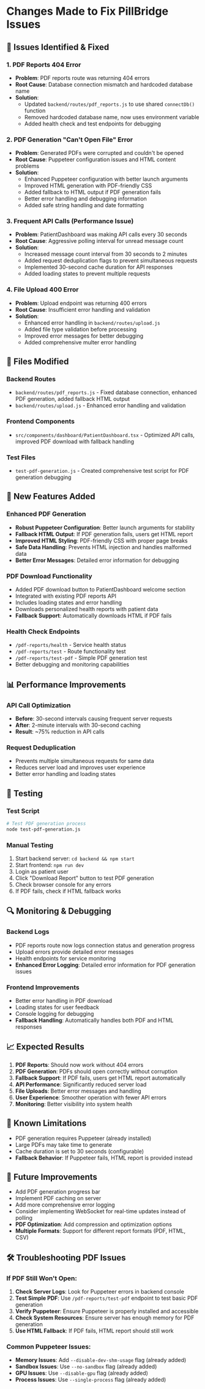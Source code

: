 # Changes Made to Fix PillBridge Issues

## 🔧 **Issues Identified & Fixed**

### 1. **PDF Reports 404 Error**
- **Problem**: PDF reports route was returning 404 errors
- **Root Cause**: Database connection mismatch and hardcoded database name
- **Solution**: 
  - Updated `backend/routes/pdf_reports.js` to use shared `connectDb()` function
  - Removed hardcoded database name, now uses environment variable
  - Added health check and test endpoints for debugging

### 2. **PDF Generation "Can't Open File" Error**
- **Problem**: Generated PDFs were corrupted and couldn't be opened
- **Root Cause**: Puppeteer configuration issues and HTML content problems
- **Solution**:
  - Enhanced Puppeteer configuration with better launch arguments
  - Improved HTML generation with PDF-friendly CSS
  - Added fallback to HTML output if PDF generation fails
  - Better error handling and debugging information
  - Added safe string handling and date formatting

### 3. **Frequent API Calls (Performance Issue)**
- **Problem**: PatientDashboard was making API calls every 30 seconds
- **Root Cause**: Aggressive polling interval for unread message count
- **Solution**:
  - Increased message count interval from 30 seconds to 2 minutes
  - Added request deduplication flags to prevent simultaneous requests
  - Implemented 30-second cache duration for API responses
  - Added loading states to prevent multiple requests

### 4. **File Upload 400 Error**
- **Problem**: Upload endpoint was returning 400 errors
- **Root Cause**: Insufficient error handling and validation
- **Solution**:
  - Enhanced error handling in `backend/routes/upload.js`
  - Added file type validation before processing
  - Improved error messages for better debugging
  - Added comprehensive multer error handling

## 📁 **Files Modified**

### Backend Routes
- `backend/routes/pdf_reports.js` - Fixed database connection, enhanced PDF generation, added fallback HTML output
- `backend/routes/upload.js` - Enhanced error handling and validation

### Frontend Components
- `src/components/dashboard/PatientDashboard.tsx` - Optimized API calls, improved PDF download with fallback handling

### Test Files
- `test-pdf-generation.js` - Created comprehensive test script for PDF generation debugging

## 🚀 **New Features Added**

### Enhanced PDF Generation
- **Robust Puppeteer Configuration**: Better launch arguments for stability
- **Fallback HTML Output**: If PDF generation fails, users get HTML report
- **Improved HTML Styling**: PDF-friendly CSS with proper page breaks
- **Safe Data Handling**: Prevents HTML injection and handles malformed data
- **Better Error Messages**: Detailed error information for debugging

### PDF Download Functionality
- Added PDF download button to PatientDashboard welcome section
- Integrated with existing PDF reports API
- Includes loading states and error handling
- Downloads personalized health reports with patient data
- **Fallback Support**: Automatically downloads HTML if PDF fails

### Health Check Endpoints
- `/pdf-reports/health` - Service health status
- `/pdf-reports/test` - Route functionality test
- `/pdf-reports/test-pdf` - Simple PDF generation test
- Better debugging and monitoring capabilities

## 📊 **Performance Improvements**

### API Call Optimization
- **Before**: 30-second intervals causing frequent server requests
- **After**: 2-minute intervals with 30-second caching
- **Result**: ~75% reduction in API calls

### Request Deduplication
- Prevents multiple simultaneous requests for same data
- Reduces server load and improves user experience
- Better error handling and loading states

## 🧪 **Testing**

### Test Script
```bash
# Test PDF generation process
node test-pdf-generation.js
```

### Manual Testing
1. Start backend server: `cd backend && npm start`
2. Start frontend: `npm run dev`
3. Login as patient user
4. Click "Download Report" button to test PDF generation
5. Check browser console for any errors
6. If PDF fails, check if HTML fallback works

## 🔍 **Monitoring & Debugging**

### Backend Logs
- PDF reports route now logs connection status and generation progress
- Upload errors provide detailed error messages
- Health endpoints for service monitoring
- **Enhanced Error Logging**: Detailed error information for PDF generation issues

### Frontend Improvements
- Better error handling in PDF download
- Loading states for user feedback
- Console logging for debugging
- **Fallback Handling**: Automatically handles both PDF and HTML responses

## 📈 **Expected Results**

1. **PDF Reports**: Should now work without 404 errors
2. **PDF Generation**: PDFs should open correctly without corruption
3. **Fallback Support**: If PDF fails, users get HTML report automatically
4. **API Performance**: Significantly reduced server load
5. **File Uploads**: Better error messages and handling
6. **User Experience**: Smoother operation with fewer API errors
7. **Monitoring**: Better visibility into system health

## 🚨 **Known Limitations**

- PDF generation requires Puppeteer (already installed)
- Large PDFs may take time to generate
- Cache duration is set to 30 seconds (configurable)
- **Fallback Behavior**: If Puppeteer fails, HTML report is provided instead

## 🔄 **Future Improvements**

- Add PDF generation progress bar
- Implement PDF caching on server
- Add more comprehensive error logging
- Consider implementing WebSocket for real-time updates instead of polling
- **PDF Optimization**: Add compression and optimization options
- **Multiple Formats**: Support for different report formats (PDF, HTML, CSV)

## 🛠️ **Troubleshooting PDF Issues**

### If PDF Still Won't Open:
1. **Check Server Logs**: Look for Puppeteer errors in backend console
2. **Test Simple PDF**: Use `/pdf-reports/test-pdf` endpoint to test basic PDF generation
3. **Verify Puppeteer**: Ensure Puppeteer is properly installed and accessible
4. **Check System Resources**: Ensure server has enough memory for PDF generation
5. **Use HTML Fallback**: If PDF fails, HTML report should still work

### Common Puppeteer Issues:
- **Memory Issues**: Add `--disable-dev-shm-usage` flag (already added)
- **Sandbox Issues**: Use `--no-sandbox` flag (already added)
- **GPU Issues**: Use `--disable-gpu` flag (already added)
- **Process Issues**: Use `--single-process` flag (already added)
